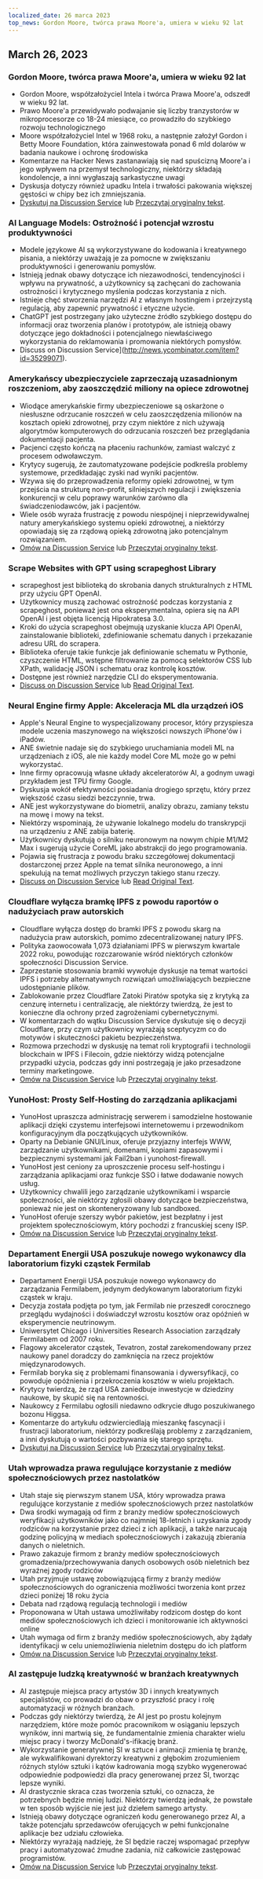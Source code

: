 ```yaml
---
localized_date: 26 marca 2023
top_news: Gordon Moore, twórca prawa Moore'a, umiera w wieku 92 lat
---
```




## March 26, 2023

### Gordon Moore, twórca prawa Moore'a, umiera w wieku 92 lat

- Gordon Moore, współzałożyciel Intela i twórca Prawa Moore'a, odszedł w wieku 92 lat.
- Prawo Moore'a przewidywało podwajanie się liczby tranzystorów w mikroprocesorze co 18-24 miesiące, co prowadziło do szybkiego rozwoju technologicznego
- Moore współzałożyciel Intel w 1968 roku, a następnie założył Gordon i Betty Moore Foundation, która zainwestowała ponad 6 mld dolarów w badania naukowe i ochronę środowiska
- Komentarze na Hacker News zastanawiają się nad spuścizną Moore'a i jego wpływem na przemysł technologiczny, niektórzy składają kondolencje, a inni wygłaszają sarkastyczne uwagi
- Dyskusja dotyczy również upadku Intela i trwałości pakowania większej gęstości w chipy bez ich zmniejszania.
- [Dyskutuj na Discussion Service](http://news.ycombinator.com/item?id=35297420) lub [Przeczytaj oryginalny tekst](https://www.moore.org/article-detail?newsUrlName=in-memoriam-gordon-moore-1929-2023).

### AI Language Models: Ostrożność i potencjał wzrostu produktywności

- Modele językowe AI są wykorzystywane do kodowania i kreatywnego pisania, a niektórzy uważają je za pomocne w zwiększaniu produktywności i generowaniu pomysłów.
- Istnieją jednak obawy dotyczące ich niezawodności, tendencyjności i wpływu na prywatność, a użytkownicy są zachęcani do zachowania ostrożności i krytycznego myślenia podczas korzystania z nich.
- Istnieje chęć stworzenia narzędzi AI z własnym hostingiem i przejrzystą regulacją, aby zapewnić prywatność i etyczne użycie.
- ChatGPT jest postrzegany jako użyteczne źródło szybkiego dostępu do informacji oraz tworzenia planów i prototypów, ale istnieją obawy dotyczące jego dokładności i potencjalnego niewłaściwego wykorzystania do reklamowania i promowania niektórych pomysłów.
- Discuss on Discussion Service](http://news.ycombinator.com/item?id=35299071).

### Amerykańscy ubezpieczyciele zaprzeczają uzasadnionym roszczeniom, aby zaoszczędzić miliony na opiece zdrowotnej

- Wiodące amerykańskie firmy ubezpieczeniowe są oskarżone o niesłuszne odrzucanie roszczeń w celu zaoszczędzenia milionów na kosztach opieki zdrowotnej, przy czym niektóre z nich używają algorytmów komputerowych do odrzucania roszczeń bez przeglądania dokumentacji pacjenta.
- Pacjenci często kończą na płaceniu rachunków, zamiast walczyć z procesem odwoławczym.
- Krytycy sugerują, że zautomatyzowane podejście podkreśla problemy systemowe, przedkładając zyski nad wyniki pacjentów.
- Wzywa się do przeprowadzenia reformy opieki zdrowotnej, w tym przejścia na strukturę non-profit, silniejszych regulacji i zwiększenia konkurencji w celu poprawy warunków zarówno dla świadczeniodawców, jak i pacjentów.
- Wiele osób wyraża frustrację z powodu niespójnej i nieprzewidywalnej natury amerykańskiego systemu opieki zdrowotnej, a niektórzy opowiadają się za rządową opieką zdrowotną jako potencjalnym rozwiązaniem.
- [Omów na Discussion Service](http://news.ycombinator.com/item?id=35304017) lub [Przeczytaj oryginalny tekst](https://www.propublica.org/article/cigna-pxdx-medical-health-insurance-rejection-claims).

### Scrape Websites with GPT using scrapeghost Library

- scrapeghost jest biblioteką do skrobania danych strukturalnych z HTML przy użyciu GPT OpenAI.
- Użytkownicy muszą zachować ostrożność podczas korzystania z scrapeghost, ponieważ jest ona eksperymentalna, opiera się na API OpenAI i jest objęta licencją Hipokratesa 3.0.
- Kroki do użycia scrapeghost obejmują uzyskanie klucza API OpenAI, zainstalowanie biblioteki, zdefiniowanie schematu danych i przekazanie adresu URL do scrapera.
- Biblioteka oferuje takie funkcje jak definiowanie schematu w Pythonie, czyszczenie HTML, wstępne filtrowanie za pomocą selektorów CSS lub XPath, walidację JSON i schematu oraz kontrolę kosztów.
- Dostępne jest również narzędzie CLI do eksperymentowania.
- [Discuss on Discussion Service](http://news.ycombinator.com/item?id=35305655) lub [Read Original Text](https://jamesturk.github.io/scrapeghost/).

### Neural Engine firmy Apple: Akceleracja ML dla urządzeń iOS

- Apple's Neural Engine to wyspecjalizowany procesor, który przyspiesza modele uczenia maszynowego na większości nowszych iPhone'ów i iPadów.
- ANE świetnie nadaje się do szybkiego uruchamiania modeli ML na urządzeniach z iOS, ale nie każdy model Core ML może go w pełni wykorzystać.
- Inne firmy opracowują własne układy akceleratorów AI, a godnym uwagi przykładem jest TPU firmy Google.
- Dyskusja wokół efektywności posiadania drogiego sprzętu, który przez większość czasu siedzi bezczynnie, trwa.
- ANE jest wykorzystywane do biometrii, analizy obrazu, zamiany tekstu na mowę i mowy na tekst.
- Niektórzy wspominają, że używanie lokalnego modelu do transkrypcji na urządzeniu z ANE zabija baterię.
- Użytkownicy dyskutują o silniku neuronowym na nowym chipie M1/M2 Max i sugerują użycie CoreML jako abstrakcji do jego programowania.
- Pojawia się frustracja z powodu braku szczegółowej dokumentacji dostarczonej przez Apple na temat silnika neuronowego, a inni spekulują na temat możliwych przyczyn takiego stanu rzeczy.
- [Discuss on Discussion Service](http://news.ycombinator.com/item?id=35301447) lub [Read Original Text](https://github.com/hollance/neural-engine).

### Cloudflare wyłącza bramkę IPFS z powodu raportów o nadużyciach praw autorskich

- Cloudflare wyłącza dostęp do bramki IPFS z powodu skarg na nadużycia praw autorskich, pomimo zdecentralizowanej natury IPFS.
- Polityka zaowocowała 1,073 działaniami IPFS w pierwszym kwartale 2022 roku, powodując rozczarowanie wśród niektórych członków społeczności Discussion Service.
- Zaprzestanie stosowania bramki wywołuje dyskusje na temat wartości IPFS i potrzeby alternatywnych rozwiązań umożliwiających bezpieczne udostępnianie plików.
- Zablokowanie przez Cloudflare Zatoki Piratów spotyka się z krytyką za cenzurę internetu i centralizację, ale niektórzy twierdzą, że jest to konieczne dla ochrony przed zagrożeniami cybernetycznymi.
- W komentarzach do wątku Discussion Service dyskutuje się o decyzji Cloudflare, przy czym użytkownicy wyrażają sceptycyzm co do motywów i skuteczności pakietu bezpieczeństwa.
- Rozmowa przechodzi w dyskusję na temat roli kryptografii i technologii blockchain w IPFS i Filecoin, gdzie niektórzy widzą potencjalne przypadki użycia, podczas gdy inni postrzegają je jako przesadzone terminy marketingowe.
- [Omów na Discussion Service](http://news.ycombinator.com/item?id=35300200) lub [Przeczytaj oryginalny tekst](https://torrentfreak.com/cloudflare-disables-access-to-pirated-content-on-its-ipfs-gateway-230324/).

### YunoHost: Prosty Self-Hosting do zarządzania aplikacjami

- YunoHost upraszcza administrację serwerem i samodzielne hostowanie aplikacji dzięki czystemu interfejsowi internetowemu i przewodnikom konfiguracyjnym dla początkujących użytkowników.
- Oparty na Debianie GNU/Linux, oferuje przyjazny interfejs WWW, zarządzanie użytkownikami, domenami, kopiami zapasowymi i bezpiecznymi systemami jak Fail2ban i yunohost-firewall.
- YunoHost jest ceniony za uproszczenie procesu self-hostingu i zarządzania aplikacjami oraz funkcje SSO i łatwe dodawanie nowych usług.
- Użytkownicy chwalili jego zarządzanie użytkownikami i wsparcie społeczności, ale niektórzy zgłosili obawy dotyczące bezpieczeństwa, ponieważ nie jest on skonteneryzowany lub sandboxed.
- YunoHost oferuje szerszy wybór pakietów, jest bezpłatny i jest projektem społecznościowym, który pochodzi z francuskiej sceny ISP.
- [Omów na Discussion Service](http://news.ycombinator.com/item?id=35300482) lub [Przeczytaj oryginalny tekst](https://yunohost.org).

### Departament Energii USA poszukuje nowego wykonawcy dla laboratorium fizyki cząstek Fermilab

- Departament Energii USA poszukuje nowego wykonawcy do zarządzania Fermilabem, jedynym dedykowanym laboratorium fizyki cząstek w kraju.
- Decyzja została podjęta po tym, jak Fermilab nie przeszedł corocznego przeglądu wydajności i doświadczył wzrostu kosztów oraz opóźnień w eksperymencie neutrinowym.
- Uniwersytet Chicago i Universities Research Association zarządzały Fermilabem od 2007 roku.
- Flagowy akcelerator cząstek, Tevatron, został zarekomendowany przez naukowy panel doradczy do zamknięcia na rzecz projektów międzynarodowych.
- Fermilab boryka się z problemami finansowania i dywersyfikacji, co powoduje opóźnienia i przekroczenia kosztów w wielu projektach.
- Krytycy twierdzą, że rząd USA zaniedbuje inwestycje w dziedziny naukowe, by skupić się na rentowności.
- Naukowcy z Fermilabu ogłosili niedawno odkrycie długo poszukiwanego bozonu Higgsa.
- Komentarze do artykułu odzwierciedlają mieszankę fascynacji i frustracji laboratorium, niektórzy podkreślają problemy z zarządzaniem, a inni dyskutują o wartości pozbywania się starego sprzętu.
- [Dyskutuj na Discussion Service](http://news.ycombinator.com/item?id=35303391) lub [Przeczytaj oryginalny tekst](https://www.science.org/content/article/major-shake-coming-fermilab-troubled-u-s-particle-physics-center).

### Utah wprowadza prawa regulujące korzystanie z mediów społecznościowych przez nastolatków

- Utah staje się pierwszym stanem USA, który wprowadza prawa regulujące korzystanie z mediów społecznościowych przez nastolatków
- Dwa środki wymagają od firm z branży mediów społecznościowych weryfikacji użytkowników jako co najmniej 18-letnich i uzyskania zgody rodziców na korzystanie przez dzieci z ich aplikacji, a także narzucają godzinę policyjną w mediach społecznościowych i zakazują zbierania danych o nieletnich.
- Prawo zakazuje firmom z branży mediów społecznościowych gromadzenia/przechowywania danych osobowych osób nieletnich bez wyraźnej zgody rodziców
- Utah przyjmuje ustawę zobowiązującą firmy z branży mediów społecznościowych do ograniczenia możliwości tworzenia kont przez dzieci poniżej 18 roku życia
- Debata nad rządową regulacją technologii i mediów
- Proponowana w Utah ustawa umożliwiłaby rodzicom dostęp do kont mediów społecznościowych ich dzieci i monitorowanie ich aktywności online
- Utah wymaga od firm z branży mediów społecznościowych, aby żądały identyfikacji w celu uniemożliwienia nieletnim dostępu do ich platform
- [Omów na Discussion Service](http://news.ycombinator.com/item?id=35307647) lub [Przeczytaj oryginalny tekst](https://www.bbc.com/news/world-us-canada-65060733).

### AI zastępuje ludzką kreatywność w branżach kreatywnych

- AI zastępuje miejsca pracy artystów 3D i innych kreatywnych specjalistów, co prowadzi do obaw o przyszłość pracy i rolę automatyzacji w różnych branżach.
- Podczas gdy niektórzy twierdzą, że AI jest po prostu kolejnym narzędziem, które może pomóc pracownikom w osiąganiu lepszych wyników, inni martwią się, że fundamentalnie zmienia charakter wielu miejsc pracy i tworzy McDonald's-ifikację branż.
- Wykorzystanie generatywnej SI w sztuce i animacji zmienia tę branżę, ale wykwalifikowani dyrektorzy kreatywni z głębokim zrozumieniem różnych stylów sztuki i kątów kadrowania mogą szybko wygenerować odpowiednie podpowiedzi dla pracy generowanej przez SI, tworząc lepsze wyniki.
- AI drastycznie skraca czas tworzenia sztuki, co oznacza, że potrzebnych będzie mniej ludzi. Niektórzy twierdzą jednak, że powstałe w ten sposób wyjście nie jest już dziełem samego artysty.
- Istnieją obawy dotyczące ograniczeń kodu generowanego przez AI, a także potencjału sprzedawców oferujących w pełni funkcjonalne aplikacje bez udziału człowieka.
- Niektórzy wyrażają nadzieję, że SI będzie raczej wspomagać przepływ pracy i automatyzować żmudne zadania, niż całkowicie zastępować programistów.
- [Omów na Discussion Service](http://news.ycombinator.com/item?id=35308498) lub [Przeczytaj oryginalny tekst](https://reddit.com/r/blender/comments/121lhfq/i_lost_everything_that_made_me_love_my_job/).


